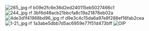 
![265_jpg rf b09e2fc6e36d2ed240115eb5027466c1](https://github.com/user-attachments/assets/287fd408-8f6b-4f5d-98c2-0321f10e7288)
![244_jpg rf 3bf6d48acb21bbcfa8c19a21878eb02a](https://github.com/user-attachments/assets/4204f09f-8e33-453d-a50e-7e28f36e80dd) ![4de3d1f41968bd96_jpg rf d9e3c4c15da6a97e8f288ef16fab2cea](https://github.com/user-attachments/assets/c230c123-091d-46b7-a836-274ea8e7a59e)
![1-21_jpg rf 1a3abe5dbb7d5ac6959e77f51d473bff](https://github.com/user-attachments/assets/a2c2d142-3cd3-4327-aa81-9c9546b74a28) ![OIP](https://github.com/user-attachments/assets/76e3b0e4-1bab-46c4-9710-60ae79cbfe52)
